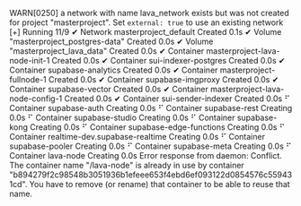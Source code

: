 WARN[0250] a network with name lava_network exists but was not created for project "masterproject".
Set `external: true` to use an existing network 
[+] Running 11/9
 ✔ Network masterproject_default               Created                                                                                                                                                0.1s 
 ✔ Volume "masterproject_postgres-data"        Created                                                                                                                                                0.0s 
 ✔ Volume "masterproject_lava_data"            Created                                                                                                                                                0.0s 
 ✔ Container masterproject-lava-node-init-1    Created                                                                                                                                                0.0s 
 ✔ Container sui-indexer-postgres              Created                                                                                                                                                0.0s 
 ✔ Container supabase-analytics                Created                                                                                                                                                0.0s 
 ✔ Container masterproject-fullnode-1          Created                                                                                                                                                0.0s 
 ✔ Container supabase-imgproxy                 Created                                                                                                                                                0.0s 
 ✔ Container supabase-vector                   Created                                                                                                                                                0.0s 
 ✔ Container masterproject-lava-node-config-1  Created                                                                                                                                                0.0s 
 ✔ Container sui-sender-indexer                Created                                                                                                                                                0.0s 
 ⠋ Container supabase-auth                     Creating                                                                                                                                               0.0s 
 ⠋ Container supabase-rest                     Creating                                                                                                                                               0.0s 
 ⠋ Container supabase-studio                   Creating                                                                                                                                               0.0s 
 ⠋ Container supabase-kong                     Creating                                                                                                                                               0.0s 
 ⠋ Container supabase-edge-functions           Creating                                                                                                                                               0.0s 
 ⠋ Container realtime-dev.supabase-realtime    Creating                                                                                                                                               0.0s 
 ⠋ Container supabase-pooler                   Creating                                                                                                                                               0.0s 
 ⠋ Container supabase-meta                     Creating                                                                                                                                               0.0s 
 ⠋ Container lava-node                         Creating                                                                                                                                               0.0s 
Error response from daemon: Conflict. The container name "/lava-node" is already in use by container "b894279f2c98548b3051936b1efeee653f4ebd6ef093122d0854576c559431cd". You have to remove (or rename) that container to be able to reuse that name.
